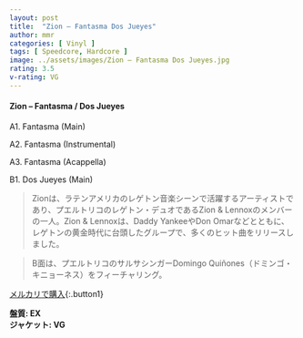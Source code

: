 ```yaml
---
layout: post
title:  "Zion – Fantasma Dos Jueyes"
author: mmr
categories: [ Vinyl ]
tags: [ Speedcore, Hardcore ]
image: ../assets/images/Zion – Fantasma Dos Jueyes.jpg
rating: 3.5
v-rating: VG
---
```


#### Zion – Fantasma / Dos Jueyes

A1. Fantasma (Main)

A2. Fantasma (Instrumental)

A3. Fantasma (Acappella)

B1. Dos Jueyes (Main)

> Zionは、ラテンアメリカのレゲトン音楽シーンで活躍するアーティストであり、プエルトリコのレゲトン・デュオであるZion & Lennoxのメンバーの一人。Zion & Lennoxは、Daddy YankeeやDon Omarなどとともに、レゲトンの黄金時代に台頭したグループで、多くのヒット曲をリリースしました。

> B面は、プエルトリコのサルサシンガーDomingo Quiñones（ドミンゴ・キニョーネス）をフィーチャリング。

[メルカリで購入](https://jp.mercari.com/item/m96423283068){:.button1}

<div class="mt-4 mb-4 d-flex align-items-center">
<strong class="mr-1">盤質: EX</strong>
</div>
<div class="mt-4 mb-4 d-flex align-items-center">
<strong class="mr-1">ジャケット: VG</strong>
</div>
